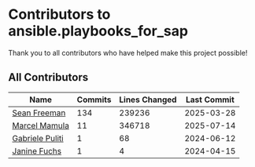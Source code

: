 # Contributors to ansible.playbooks_for_sap

Thank you to all contributors who have helped make this project possible!

## All Contributors

| Name | Commits | Lines Changed | Last Commit |
| ---- | ------- | ------------- | ----------- |
| [Sean Freeman](https://github.com/sean-freeman) | 134 | 239236 | 2025-03-28 |
| [Marcel Mamula](https://github.com/marcelmamula) | 11 | 346718 | 2025-07-14 |
| [Gabriele Puliti](https://github.com/Wabri) | 1 | 68 | 2024-06-12 |
| [Janine Fuchs](https://github.com/ja9fuchs) | 1 | 4 | 2024-04-15 |

